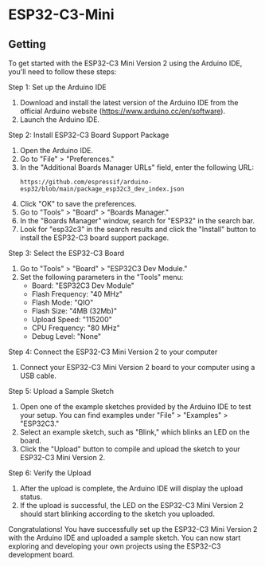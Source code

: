 
# ESP32-C3-Mini
## Getting
To get started with the ESP32-C3 Mini Version 2 using the Arduino IDE, you'll need to follow these steps:

Step 1: Set up the Arduino IDE
1. Download and install the latest version of the Arduino IDE from the official Arduino website (https://www.arduino.cc/en/software).
2. Launch the Arduino IDE.

Step 2: Install ESP32-C3 Board Support Package
1. Open the Arduino IDE.
2. Go to "File" > "Preferences."
3. In the "Additional Boards Manager URLs" field, enter the following URL:
   ```
   https://github.com/espressif/arduino-esp32/blob/main/package_esp32c3_dev_index.json
   ```
4. Click "OK" to save the preferences.
5. Go to "Tools" > "Board" > "Boards Manager."
6. In the "Boards Manager" window, search for "ESP32" in the search bar.
7. Look for "esp32c3" in the search results and click the "Install" button to install the ESP32-C3 board support package.

Step 3: Select the ESP32-C3 Board
1. Go to "Tools" > "Board" > "ESP32C3 Dev Module."
2. Set the following parameters in the "Tools" menu:
   - Board: "ESP32C3 Dev Module"
   - Flash Frequency: "40 MHz"
   - Flash Mode: "QIO"
   - Flash Size: "4MB (32Mb)"
   - Upload Speed: "115200"
   - CPU Frequency: "80 MHz"
   - Debug Level: "None"

Step 4: Connect the ESP32-C3 Mini Version 2 to your computer
1. Connect your ESP32-C3 Mini Version 2 board to your computer using a USB cable.

Step 5: Upload a Sample Sketch
1. Open one of the example sketches provided by the Arduino IDE to test your setup. You can find examples under "File" > "Examples" > "ESP32C3."
2. Select an example sketch, such as "Blink," which blinks an LED on the board.
3. Click the "Upload" button to compile and upload the sketch to your ESP32-C3 Mini Version 2.

Step 6: Verify the Upload
1. After the upload is complete, the Arduino IDE will display the upload status.
2. If the upload is successful, the LED on the ESP32-C3 Mini Version 2 should start blinking according to the sketch you uploaded.

Congratulations! You have successfully set up the ESP32-C3 Mini Version 2 with the Arduino IDE and uploaded a sample sketch. You can now start exploring and developing your own projects using the ESP32-C3 development board.
